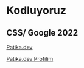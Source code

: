 
# Kodluyoruz

## CSS/ Google 2022

[Patika.dev](https://www.patika.dev/)


[Patika.dev Profilim](https://app.patika.dev/ozgur_)